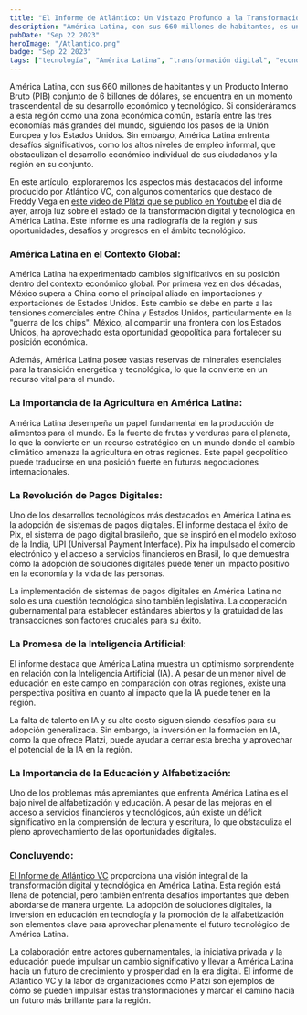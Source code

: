 ```yaml
---
title: "El Informe de Atlántico: Un Vistazo Profundo a la Transformación Digital en América Latina"
description: "América Latina, con sus 660 millones de habitantes, es una región rica en recursos y potencial económico. A pesar de esto, enfrenta desafíos significativos."
pubDate: "Sep 22 2023"
heroImage: "/Atlantico.png"
badge: "Sep 22 2023"
tags: ["tecnología", "América Latina", "transformación digital", "economía", "desarrollo"]
---
```

América Latina, con sus 660 millones de habitantes y un Producto Interno Bruto (PIB) conjunto de 6 billones de dólares, se encuentra en un momento trascendental de su desarrollo económico y tecnológico. Si consideráramos a esta región como una zona económica común, estaría entre las tres economías más grandes del mundo, siguiendo los pasos de la Unión Europea y los Estados Unidos. Sin embargo, América Latina enfrenta desafíos significativos, como los altos niveles de empleo informal, que obstaculizan el desarrollo económico individual de sus ciudadanos y la región en su conjunto.

En este artículo, exploraremos los aspectos más destacados del informe producido por Atlántico VC, con algunos comentarios que destaco de Freddy Vega en [este video de Plátzi que se publico en Youtube](https://www.youtube.com/watch?v=Qo8PSmxJejM&t=45s) el dia de ayer, arroja luz sobre el estado de la transformación digital y tecnológica en América Latina. Este informe es una radiografía de la región y sus oportunidades, desafíos y progresos en el ámbito tecnológico.

### América Latina en el Contexto Global:

América Latina ha experimentado cambios significativos en su posición dentro del contexto económico global. Por primera vez en dos décadas, México supera a China como el principal aliado en importaciones y exportaciones de Estados Unidos. Este cambio se debe en parte a las tensiones comerciales entre China y Estados Unidos, particularmente en la "guerra de los chips". México, al compartir una frontera con los Estados Unidos, ha aprovechado esta oportunidad geopolítica para fortalecer su posición económica.

Además, América Latina posee vastas reservas de minerales esenciales para la transición energética y tecnológica, lo que la convierte en un recurso vital para el mundo.

### La Importancia de la Agricultura en América Latina:

América Latina desempeña un papel fundamental en la producción de alimentos para el mundo. Es la fuente de frutas y verduras para el planeta, lo que la convierte en un recurso estratégico en un mundo donde el cambio climático amenaza la agricultura en otras regiones. Este papel geopolítico puede traducirse en una posición fuerte en futuras negociaciones internacionales.

### La Revolución de Pagos Digitales:

Uno de los desarrollos tecnológicos más destacados en América Latina es la adopción de sistemas de pagos digitales. El informe destaca el éxito de Pix, el sistema de pago digital brasileño, que se inspiró en el modelo exitoso de la India, UPI (Universal Payment Interface). Pix ha impulsado el comercio electrónico y el acceso a servicios financieros en Brasil, lo que demuestra cómo la adopción de soluciones digitales puede tener un impacto positivo en la economía y la vida de las personas.

La implementación de sistemas de pagos digitales en América Latina no solo es una cuestión tecnológica sino también legislativa. La cooperación gubernamental para establecer estándares abiertos y la gratuidad de las transacciones son factores cruciales para su éxito.

### La Promesa de la Inteligencia Artificial:

El informe destaca que América Latina muestra un optimismo sorprendente en relación con la Inteligencia Artificial (IA). A pesar de un menor nivel de educación en este campo en comparación con otras regiones, existe una perspectiva positiva en cuanto al impacto que la IA puede tener en la región.

La falta de talento en IA y su alto costo siguen siendo desafíos para su adopción generalizada. Sin embargo, la inversión en la formación en IA, como la que ofrece Platzi, puede ayudar a cerrar esta brecha y aprovechar el potencial de la IA en la región.

### La Importancia de la Educación y Alfabetización:

Uno de los problemas más apremiantes que enfrenta América Latina es el bajo nivel de alfabetización y educación. A pesar de las mejoras en el acceso a servicios financieros y tecnológicos, aún existe un déficit significativo en la comprensión de lectura y escritura, lo que obstaculiza el pleno aprovechamiento de las oportunidades digitales.

### Concluyendo:

[El Informe de Atlántico VC](https://docsend.com/view/prs9ytmbw3ik99gv) proporciona una visión integral de la transformación digital y tecnológica en América Latina. Esta región está llena de potencial, pero también enfrenta desafíos importantes que deben abordarse de manera urgente. La adopción de soluciones digitales, la inversión en educación en tecnología y la promoción de la alfabetización son elementos clave para aprovechar plenamente el futuro tecnológico de América Latina.

La colaboración entre actores gubernamentales, la iniciativa privada y la educación puede impulsar un cambio significativo y llevar a América Latina hacia un futuro de crecimiento y prosperidad en la era digital. El informe de Atlántico VC y la labor de organizaciones como Platzi son ejemplos de cómo se pueden impulsar estas transformaciones y marcar el camino hacia un futuro más brillante para la región.
